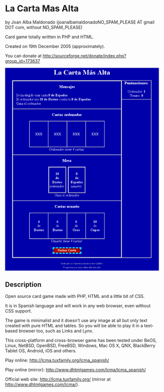 La Carta Mas Alta 
================== 
by Joan Alba Maldonado (joanalbamaldonadoNO_SPAM_PLEASE AT gmail DOT com, without NO_SPAM_PLEASE)

Card game totally written in PHP and HTML.

Created on 19th December 2005 (approximately).

You can donate at http://sourceforge.net/donate/index.php?group_id=173637


![ScreenShot](screenshot.gif)


## Description

Open source card game made with PHP, HTML and a little bit of CSS.

It is in Spanish language and will work in any web browser, even without CSS support.

The game is minimalist and it doesn't use any image at all but only text created with pure HTML and tables. So you will be able to play it in a text-based browser too, such as Links and Lynx.

This cross-platform and cross-browser game has been tested under BeOS, Linux, NetBSD, OpenBSD, FreeBSD, Windows, Mac OS X, QNX, BlackBerry Tablet OS, Android, iOS and others.

Play online: http://lcma.tuxfamily.org/lcma_spanish/

Play online (mirror): http://www.dhtmlgames.com/lcma/lcma_spanish/

Official web site: http://lcma.tuxfamily.org/ (mirror at http://www.dhtmlgames.com/lcma/).